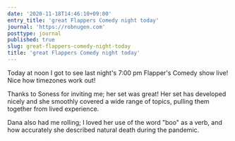 ```yaml
---
date: '2020-11-18T14:46:10+09:00'
entry_title: 'great Flappers Comedy night today'
journal: 'https://robnugen.com'
posttype: journal
published: true
slug: great-flappers-comedy-night-today
title: 'great Flappers Comedy night today'
---
```


Today at noon I got to see last night's 7:00 pm Flapper's Comedy show live!  Nice how timezones work out!

Thanks to Soness for inviting me; her set was great!  Her set has developed nicely and she smoothly covered a wide range of topics, pulling them together from lived experience.

Dana also had me rolling; I loved her use of the word "boo" as a verb, and how accurately she described natural death during the pandemic.


